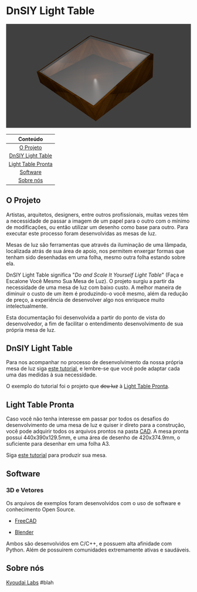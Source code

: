 # DnSIY Light Table

![header](/images/project/lb.png)

| Conteúdo                                  |
| :---------------------------------------: |
| [O Projeto](#o-projeto)                   |
| [DnSIY Light Table](#dnsiy-light-table)   |
| [Light Table Pronta](#light-table-pronta) |
| [Software](#software)                     |
| [Sobre nós](#sobre-nós)                   |

## O Projeto

Artistas, arquitetos, designers, entre outros profissionais, muitas vezes têm a necessidade de passar a imagem de um papel para o outro com o mínimo de modificações, ou então utilizar um desenho como base para outro. Para executar este processo foram desenvolvidas as mesas de luz. 

Mesas de luz são ferramentas que através da iluminação de uma lâmpada, localizada atrás de sua área de apoio, nos permitem enxergar formas que tenham sido desenhadas em uma folha, mesmo outra folha estando sobre ela.

DnSIY Light Table significa "_Do and Scale It Yourself Light Table_" (Faça e Escalone Você Mesmo Sua Mesa de Luz). O projeto surgiu a partir da necessidade de uma mesa de luz com baixo custo. A melhor maneira de diminuir o custo de um item é produzindo-o você mesmo, além da redução de preço, a experiência de desenvolver algo nos enriquece muito intelectualmente.

Esta documentação foi desenvolvida a partir do ponto de vista do desenvolvedor, a fim de facilitar o entendimento desenvolvimento de sua própria mesa de luz.

## DnSIY Light Table

Para nos acompanhar no processo de desenvolvimento da nossa própria mesa de luz siga [este tutorial](DnSIYLightTable.pt-br.md), e lembre-se que você pode adaptar cada uma das medidas à sua necessidade.

O exemplo do tutorial foi o projeto que ~~deu luz~~ à [Light Table Pronta]().

## Light Table Pronta

Caso você não tenha interesse em passar por todos os desafios do desenvolvimento de uma mesa de luz e quiser ir direto para a construção, você pode adquirir todos os arquivos prontos na pasta [CAD](./CAD/). A mesa pronta possui 440x390x129.5mm, e uma área de desenho de 420x374.9mm, o suficiente para desenhar em uma folha A3.

Siga [este tutorial]() para produzir sua mesa.

## Software

### 3D e Vetores

Os arquivos de exemplos foram desenvolvidos com o uso de software e conhecimento Open Source.

- [FreeCAD](https://www.freecadweb.org/)

- [Blender](https://www.blender.org/)

Ambos são desenvolvidos em C/C++, e possuem alta afinidade com Python. Além de possuirem comunidades extremamente ativas e saudáveis.

## Sobre nós

[Kyoudai Labs]() #blah
